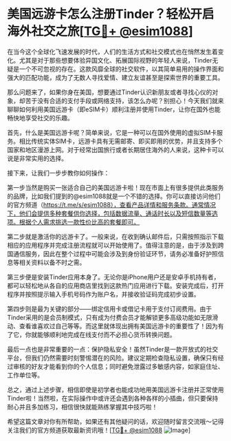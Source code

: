 # 美国远游卡怎么注册Tinder？轻松开启海外社交之旅[[TG💪+ @esim1088](https://t.me/s/esim1088)]

在当今这个全球化飞速发展的时代，人们的生活方式和社交模式也在悄然发生着变化。尤其是对于那些想要体验异国文化、拓展国际视野的年轻人来说，Tinder无疑是一个不可忽视的存在。这款风靡全球的社交软件，以其简单易用的操作界面和强大的匹配功能，成为了无数人寻找爱情、建立友谊甚至是探索世界的重要工具。

那么问题来了，如果你身在美国，想要通过Tinder认识新朋友或者寻找心仪的对象，却苦于没有合适的支付手段或网络支持，该怎么办呢？别担心！今天我们就来聊聊如何利用美国远游卡（即eSIM卡）顺利注册并使用Tinder，让你在国外也能畅快地享受社交的乐趣。

首先，什么是美国远游卡呢？简单来说，它是一种可以在国外使用的虚拟SIM卡服务。相比传统实体SIM卡，远游卡具有无需邮寄、即买即用的优势，并且支持多个国家和地区漫游上网。对于经常出国旅行或者长期居住海外的人来说，这种卡可以说是非常实用的选择。

接下来，让我们一步步教你如何操作：

第一步当然是购买一张适合自己的美国远游卡啦！现在市面上有很多提供此类服务的品牌，比如我们提到的@esim1088就是一个不错的选择。你可以直接访问他们的官方频道（https://t.me/s/esim1088），查看产品详情和服务条款。通常情况下，他们会提供多种套餐供你选择，包括数据流量、通话时长以及短信数量等选项。根据个人需求挑选一款性价比高的套餐即可。

第二步就是激活你的远游卡了。一般来说，在收到确认邮件后，只需按照指示下载相应的应用程序并完成注册流程就可以开始使用了。值得注意的是，由于涉及到跨国通信服务，因此在整个过程中可能会涉及到身份验证环节，请务必准备好护照信息等相关资料以备不时之需。

第三步便是安装Tinder应用本身了。无论你是iPhone用户还是安卓手机持有者，都可以轻松地从各自的应用商店里找到这款热门应用进行下载。安装完成后，打开程序并按照提示输入手机号码作为账户名，并接收验证码完成初步设置。

第四步则是最为关键的部分——绑定信用卡或借记卡用于支付订阅费用。由于Tinder采用的是会员制模式，只有成为付费会员才能解锁更多高级功能如无限滑动、查看谁喜欢过自己等等。而这里就体现出拥有美国远游卡的重要性了！因为有了它，你就能够顺利地完成在线支付而不必担心货币转换问题。

最后一点也是非常重要的一点：保护隐私安全！虽然Tinder是一款开放式的社交平台，但我们仍然需要时刻警惕潜在的风险。建议定期检查隐私设置，确保只有经过审核的好友才能看到你的个人信息；同时避免泄露过多敏感内容，如家庭住址、工作单位等。

总之，通过上述步骤，相信即使是初学者也能成功地用美国远游卡注册并正常使用Tinder啦！当然啦，在实际操作中或许还会遇到各种各样的小插曲，但只要保持耐心并且多加练习，相信很快就能熟练掌握其中技巧啦！

希望这篇文章对你有所帮助，如果还有其他疑问的话，欢迎随时留言交流哦～记得关注我们的官方频道获取最新资讯哦！[[TG💪+ @esim1088](https://t.me/s/esim1088) ![Image](https://i.postimg.cc/4NQfJmqS/Snipaste-2025-05-13-00-14-12.png)]